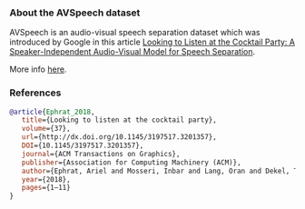 ### About the AVSpeech dataset

AVSpeech is an audio-visual speech separation dataset which was introduced by Google 
in this article [Looking to Listen at the Cocktail Party: 
A Speaker-Independent Audio-Visual Model for Speech 
Separation](https://arxiv.org/abs/1804.03619).

More info [here](https://looking-to-listen.github.io/avspeech/download.html).

### References
```BibTex
@article{Ephrat_2018,
   title={Looking to listen at the cocktail party},
   volume={37},
   url={http://dx.doi.org/10.1145/3197517.3201357},
   DOI={10.1145/3197517.3201357},
   journal={ACM Transactions on Graphics},
   publisher={Association for Computing Machinery (ACM)},
   author={Ephrat, Ariel and Mosseri, Inbar and Lang, Oran and Dekel, Tali and Wilson, Kevin and Hassidim, Avinatan and Freeman, William T. and Rubinstein, Michael},
   year={2018},
   pages={1–11}
}
```
